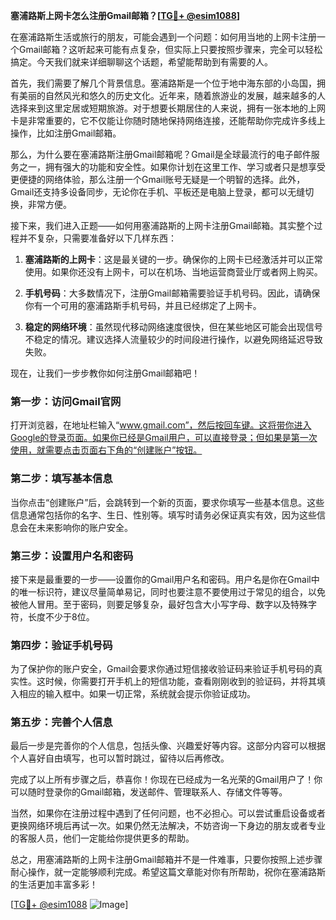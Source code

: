 **塞浦路斯上网卡怎么注册Gmail邮箱？[[TG💪+ @esim1088](https://t.me/s/esim1088)]**

在塞浦路斯生活或旅行的朋友，可能会遇到一个问题：如何用当地的上网卡注册一个Gmail邮箱？这听起来可能有点复杂，但实际上只要按照步骤来，完全可以轻松搞定。今天我们就来详细聊聊这个话题，希望能帮助到有需要的人。

首先，我们需要了解几个背景信息。塞浦路斯是一个位于地中海东部的小岛国，拥有美丽的自然风光和悠久的历史文化。近年来，随着旅游业的发展，越来越多的人选择来到这里定居或短期旅游。对于想要长期居住的人来说，拥有一张本地的上网卡是非常重要的，它不仅能让你随时随地保持网络连接，还能帮助你完成许多线上操作，比如注册Gmail邮箱。

那么，为什么要在塞浦路斯注册Gmail邮箱呢？Gmail是全球最流行的电子邮件服务之一，拥有强大的功能和安全性。如果你计划在这里工作、学习或者只是想享受更便捷的网络体验，那么注册一个Gmail账号无疑是一个明智的选择。此外，Gmail还支持多设备同步，无论你在手机、平板还是电脑上登录，都可以无缝切换，非常方便。

接下来，我们进入正题——如何用塞浦路斯的上网卡注册Gmail邮箱。其实整个过程并不复杂，只需要准备好以下几样东西：

1. **塞浦路斯的上网卡**：这是最关键的一步。确保你的上网卡已经激活并可以正常使用。如果你还没有上网卡，可以在机场、当地运营商营业厅或者网上购买。
   
2. **手机号码**：大多数情况下，注册Gmail邮箱需要验证手机号码。因此，请确保你有一个可用的塞浦路斯手机号码，并且已经绑定了上网卡。

3. **稳定的网络环境**：虽然现代移动网络速度很快，但在某些地区可能会出现信号不稳定的情况。建议选择人流量较少的时间段进行操作，以避免网络延迟导致失败。

现在，让我们一步步教你如何注册Gmail邮箱吧！

### 第一步：访问Gmail官网

打开浏览器，在地址栏输入“www.gmail.com”，然后按回车键。这将带你进入Google的登录页面。如果你已经是Gmail用户，可以直接登录；但如果是第一次使用，就需要点击页面右下角的“创建账户”按钮。

### 第二步：填写基本信息

当你点击“创建账户”后，会跳转到一个新的页面，要求你填写一些基本信息。这些信息通常包括你的名字、生日、性别等。填写时请务必保证真实有效，因为这些信息会在未来影响你的账户安全。

### 第三步：设置用户名和密码

接下来是最重要的一步——设置你的Gmail用户名和密码。用户名是你在Gmail中的唯一标识符，建议尽量简单易记，同时也要注意不要使用过于常见的组合，以免被他人冒用。至于密码，则要足够复杂，最好包含大小写字母、数字以及特殊字符，长度不少于8位。

### 第四步：验证手机号码

为了保护你的账户安全，Gmail会要求你通过短信接收验证码来验证手机号码的真实性。这时候，你需要打开手机上的短信功能，查看刚刚收到的验证码，并将其填入相应的输入框中。如果一切正常，系统就会提示你验证成功。

### 第五步：完善个人信息

最后一步是完善你的个人信息，包括头像、兴趣爱好等内容。这部分内容可以根据个人喜好自由填写，也可以暂时跳过，留待以后再修改。

完成了以上所有步骤之后，恭喜你！你现在已经成为一名光荣的Gmail用户了！你可以随时登录你的Gmail邮箱，发送邮件、管理联系人、存储文件等等。

当然，如果你在注册过程中遇到了任何问题，也不必担心。可以尝试重启设备或者更换网络环境后再试一次。如果仍然无法解决，不妨咨询一下身边的朋友或者专业的客服人员，他们一定能给你提供更多的帮助。

总之，用塞浦路斯的上网卡注册Gmail邮箱并不是一件难事，只要你按照上述步骤耐心操作，就一定能够顺利完成。希望这篇文章能对你有所帮助，祝你在塞浦路斯的生活更加丰富多彩！

[[TG💪+ @esim1088](https://t.me/s/esim1088) ![Image](https://i.postimg.cc/4NQfJmqS/Snipaste-2025-05-13-00-14-12.png)]